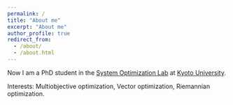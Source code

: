 ```yaml
---
permalink: /
title: "About me"
excerpt: "About me"
author_profile: true
redirect_from: 
  - /about/
  - /about.html
---
```


Now I am a PhD student in the [System Optimization Lab](http://www-optima.amp.i.kyoto-u.ac.jp/) at [Kyoto University](https://www.kyoto-u.ac.jp/).

Interests: Multiobjective optimization, Vector optimization, Riemannian optimization. 
